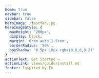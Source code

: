 ```yaml
---
home: true
navbar: true
sidebar: false
heroImage: /fastfan.jpg
heroImageStyle: {
  maxHeight: '200px',
  display: block,
  margin: '6rem auto 1.5rem',
  borderRadius: '50%',
  boxShadow: '0 5px 18px rgba(0,0,0,0.2)'
}
actionText: Get Started →
actionLink: views/guide/install.md
footer: Inspired by Fm
---
```


<ClientOnly>
  <fm-home/>
</ClientOnly>

